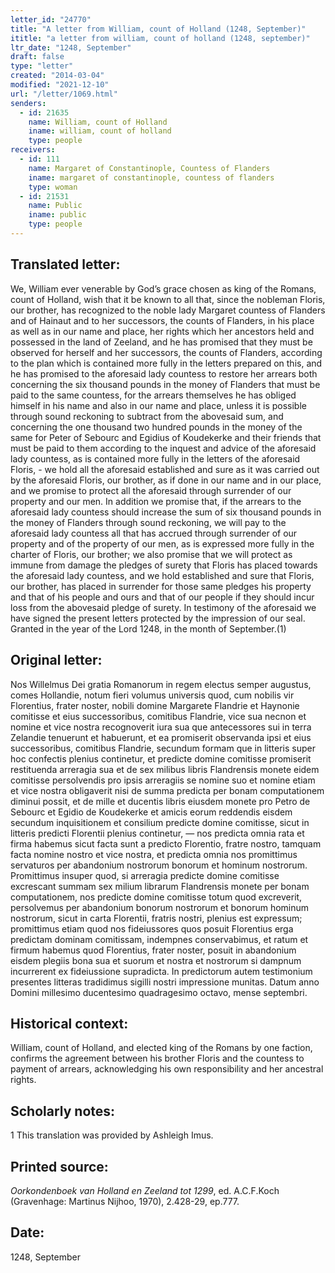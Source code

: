 ```yaml
---
letter_id: "24770"
title: "A letter from William, count of Holland (1248, September)"
ititle: "a letter from william, count of holland (1248, september)"
ltr_date: "1248, September"
draft: false
type: "letter"
created: "2014-03-04"
modified: "2021-12-10"
url: "/letter/1069.html"
senders:
  - id: 21635
    name: William, count of Holland
    iname: william, count of holland
    type: people
receivers:
  - id: 111
    name: Margaret of Constantinople, Countess of Flanders
    iname: margaret of constantinople, countess of flanders
    type: woman
  - id: 21531
    name: Public
    iname: public
    type: people
---
```

<h2> Translated letter:</h2>We, William ever venerable by God’s grace chosen as king of the Romans, count of Holland, wish that it be known to all that, since the nobleman Floris, our brother, has recognized to the noble lady Margaret countess of Flanders and of Hainaut and to her successors, the counts of Flanders, in his place as well as in our name and place, her rights which her ancestors held and possessed in the land of Zeeland, and he has promised that they must be observed for herself and her successors, the counts of Flanders, according to the plan which is contained more fully in the letters prepared on this, and he has promised to the aforesaid lady countess to restore her arrears both concerning the six thousand pounds in the money of Flanders that must be paid to the same countess, for the arrears themselves he has obliged himself in his name and also in our name and place, unless it is possible through sound reckoning to subtract from the abovesaid sum, and concerning the one thousand two hundred pounds in the money of the same for Peter of Sebourc and Egidius of Koudekerke and their friends that must be paid to them according to the inquest and advice of the aforesaid lady countess, as is contained more fully in the letters of the aforesaid Floris, - we hold all the aforesaid established and sure as it was carried out by the aforesaid Floris, our brother, as if done in our name and in our place, and we promise to protect all the aforesaid through surrender of our property and our men.  In addition we promise that, if the arrears to the aforesaid lady countess should increase the sum of six thousand pounds in the money of Flanders through sound reckoning, we will pay to the aforesaid lady countess all that has accrued through surrender of our property and of the property of our men, as is expressed more fully in the charter of Floris, our brother;  we also promise that we will protect as immune from damage the pledges of surety that Floris has placed towards the aforesaid lady countess, and we hold established and sure that Floris, our brother, has placed in surrender for those same pledges his property and that of his people and ours and that of our people if they should incur loss from the abovesaid pledge of surety.
	In testimony of the aforesaid we have signed the present letters protected by the impression of our seal.
	Granted in the year of the Lord 1248, in the month of September.(1)
<h2 class="mt-4"> Original letter:</h2>Nos Willelmus Dei gratia Romanorum in regem electus semper augustus, comes Hollandie, notum fieri volumus universis quod, cum nobilis vir Florentius, frater noster, nobili domine Margarete Flandrie et Haynonie comitisse et eius successoribus, comitibus Flandrie, vice sua necnon et nomine et vice nostra recognoverit iura sua que antecessores sui in terra Zelandie tenuerunt et habuerunt, et ea promiserit observanda ipsi et eius successoribus, comitibus Flandrie, secundum formam que in litteris super hoc confectis plenius continetur, et predicte domine comitisse promiserit restituenda arreragia sua et de sex milibus libris Flandrensis  monete eidem comitisse persolvendis pro ipsis arreragiis se nomine suo et nomine etiam et vice nostra obligaverit nisi de summa predicta per bonam computationem diminui possit, et de mille et ducentis libris eiusdem monete pro Petro de Sebourc et Egidio de Koudekerke et amicis eorum reddendis eisdem secundum inquisitionem et consilium predicte domine comitisse, sicut in litteris predicti Florentii plenius continetur, — nos predicta omnia rata et firma habemus sicut facta sunt a predicto Florentio, fratre nostro, tamquam facta nomine nostro et vice nostra, et predicta omnia nos promittimus servaturos per abandonium nostrorum bonorum et hominum nostrorum. Promittimus insuper quod, si arreragia predicte domine comitisse excrescant summam sex milium librarum Flandrensis monete per bonam computationem, nos predicte domine comitisse totum quod excreverit, persolvemus per abandonium bonorum nostrorum et bonorum hominum nostrorum, sicut in carta Florentii, fratris nostri, plenius est expressum; promittimus etiam quod nos fideiussores quos posuit Florentius erga predictam dominam comitissam, indempnes conservabimus, et ratum et firmum habemus quod Florentius, frater noster, posuit in abandonium eisdem plegiis bona sua et suorum et nostra et nostrorum si dampnum incurrerent ex fideiussione supradicta.
In predictorum autem testimonium presentes litteras tradidimus sigilli nostri impressione munitas.
Datum anno Domini millesimo ducentesimo quadragesimo octavo, mense septembri.
<h2 class="mt-4"> Historical context:</h2>William, count of Holland, and elected king of the Romans by one faction, confirms the agreement between his brother Floris and the countess to payment of arrears, acknowledging his own responsibility and her ancestral rights.
<h2 class="mt-4"> Scholarly notes:</h2>1 This translation was provided by Ashleigh Imus.
<h2 class="mt-4"> Printed source:</h2><p><em>Oorkondenboek van Holland en Zeeland tot 1299</em>, ed. A.C.F.Koch (Gravenhage: Martinus Nijhoo, 1970), 2.428-29, ep.777.</p><h2 class="mt-4"> Date:</h2>1248, September